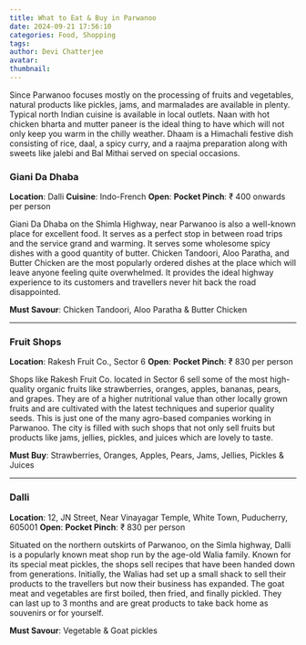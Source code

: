```yaml
---
title: What to Eat & Buy in Parwanoo
date: 2024-09-21 17:56:10
categories: Food, Shopping
tags:
author: Devi Chatterjee
avatar:
thumbnail:
---
```

Since Parwanoo focuses mostly on the processing of fruits and vegetables, natural products like pickles, jams, and marmalades are available in plenty. Typical north Indian cuisine is available in local outlets. Naan with hot chicken bharta and mutter paneer is the ideal thing to have which will not only keep you warm in the chilly weather. Dhaam is a Himachali festive dish consisting of rice, daal, a spicy curry, and a raajma preparation along with sweets like jalebi and Bal Mithai served on special occasions.  

### Giani Da Dhaba
**Location**: Dalli
**Cuisine**: Indo-French
**Open**:
**Pocket Pinch**: ₹ 400 onwards per person

Giani Da Dhaba on the Shimla Highway, near Parwanoo is also a well-known place for excellent food. It serves as a perfect stop in between road trips and the service grand and warming. It serves some wholesome spicy dishes with a good quantity of butter. Chicken Tandoori, Aloo Paratha, and Butter Chicken are the most popularly ordered dishes at the place which will leave anyone feeling quite overwhelmed. It provides the ideal highway experience to its customers and travellers never hit back the road disappointed.   

**Must Savour**: Chicken Tandoori, Aloo Paratha & Butter Chicken

---

### Fruit Shops
**Location**: Rakesh Fruit Co., Sector 6
**Open**:
**Pocket Pinch**: ₹ 830 per person

Shops like Rakesh Fruit Co. located in Sector 6 sell some of the most high-quality organic fruits like strawberries, oranges, apples, bananas, pears, and grapes. They are of a higher nutritional value than other locally grown fruits and are cultivated with the latest techniques and superior quality seeds. This is just one of the many agro-based companies working in Parwanoo. The city is filled with such shops that not only sell fruits but products like jams, jellies, pickles, and juices which are lovely to taste.   

**Must Buy**: Strawberries, Oranges, Apples, Pears, Jams, Jellies, Pickles & Juices

---

### Dalli
**Location**: 12, JN Street, Near Vinayagar Temple, White Town, Puducherry, 605001
**Open**:
**Pocket Pinch**: ₹ 830 per person

Situated on the northern outskirts of Parwanoo, on the Simla highway, Dalli is a popularly known meat shop run by the age-old Walia family. Known for its special meat pickles, the shops sell recipes that have been handed down from generations. Initially, the Walias had set up a small shack to sell their products to the travellers but now their business has expanded. The goat meat and vegetables are first boiled, then fried, and finally pickled. They can last up to 3 months and are great products to take back home as souvenirs or for yourself.   

**Must Savour**: Vegetable & Goat pickles